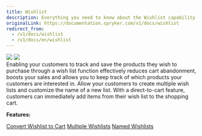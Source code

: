 ```yaml
---
title: Wishlist
description: Everything you need to know about the Wishlist capability.
originalLink: https://documentation.spryker.com/v1/docs/wishlist
redirect_from:
  - /v1/docs/wishlist
  - /v1/docs/en/wishlist
---
```


<div class='feature-text'>
    <div class='feature-images'>
    <img class="light-mode" src="https://spryker.s3.eu-central-1.amazonaws.com/docs/Document+360/Capabilities+icons/light/wishlist.svg"/>
    <img class="dark-mode" src="https://spryker.s3.eu-central-1.amazonaws.com/docs/Document+360/Capabilities+icons/dark/wishlist.svg"/>
    </div>
    <div class="feature-text-wrap">
Enabling your customers to track and save the products they wish to purchase through a wish list function effectively reduces cart abandonment, boosts your sales and allows you to keep track of which products your customers are interested in. Allow your customers to create multiple wish lists and customize the name of a new list. With a direct-to-cart feature, customers can immediately add items from their wish list to the shopping cart.
</div>
</div>

**Features:**
<div>
<a class="feature-link" href="https://documentation.spryker.com/v1/docs/convert-wishlist-cart">Convert Wishlist to Cart</a>
<a class="feature-link" href="https://documentation.spryker.com/v1/docs/multiple-wishlists">Multiple Wishlists</a>
<a class="feature-link" href="https://documentation.spryker.com/v1/docs/named-wishlists">Named Wishlists</a>    
    </div>
